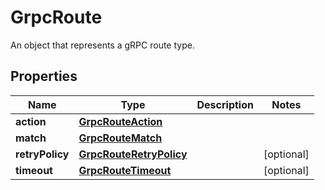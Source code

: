 

# GrpcRoute

An object that represents a gRPC route type.

## Properties

| Name | Type | Description | Notes |
|------------ | ------------- | ------------- | -------------|
|**action** | [**GrpcRouteAction**](GrpcRouteAction.md) |  |  |
|**match** | [**GrpcRouteMatch**](GrpcRouteMatch.md) |  |  |
|**retryPolicy** | [**GrpcRouteRetryPolicy**](GrpcRouteRetryPolicy.md) |  |  [optional] |
|**timeout** | [**GrpcRouteTimeout**](GrpcRouteTimeout.md) |  |  [optional] |



